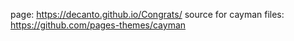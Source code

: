 page: https://decanto.github.io/Congrats/
source for cayman files: https://github.com/pages-themes/cayman


